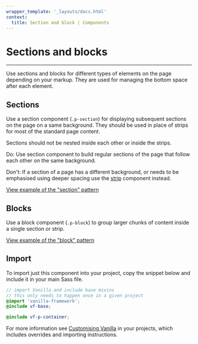 ```yaml
---
wrapper_template: '_layouts/docs.html'
context:
  title: Section and block | Components
---
```


# Sections and blocks

<hr>

Use sections and blocks for different types of elements on the page depending on your markup. They are used for managing the bottom space after each element.

## Sections

Use a section component (`.p-section`) for displaying subsequent sections on the page on a same background. They should be used in place of strips for most of the standard page content.

Sections should not be nested inside each other or inside the strips.

<div class="row">
  <div class="col-6 col-medium-3">
    <div class="p-notification--positive">
      <p class="p-notification__content">
        <span class="p-notification__title">Do:</span>
        <span class="p-notification__message">Use section component to build regular sections of the page that follow each other on the same background.</span>
      </p>
    </div>
  </div>
  <div class="col-6 col-medium-3">
    <div class="p-notification--negative">
      <p class="p-notification__content">
        <span class="p-notification__title">Don't:</span>
        <span class="p-notification__message">If a section of a page has a different background, or needs to be emphasised using deeper spacing use the <a href="/docs/patterns/strip">strip</a> component instead.</span>
      </p>
    </div>
  </div>
</div>

<div class="embedded-example"><a href="/docs/examples/patterns/section/section" class="js-example">
View example of the "section" pattern
</a></div>

## Blocks

Use a block component (`.p-block`) to group larger chunks of content inside a single section or strip.

<div class="embedded-example"><a href="/docs/examples/patterns/section/block" class="js-example">
View example of the "block" pattern
</a></div>

## Import

To import just this component into your project, copy the snippet below and include it in your main Sass file.

```scss
// import Vanilla and include base mixins
// this only needs to happen once in a given project
@import 'vanilla-framework';
@include vf-base;

@include vf-p-container;
```

For more information see [Customising Vanilla](/docs/customising-vanilla/) in your projects, which includes overrides and importing instructions.
